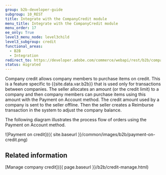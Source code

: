 ```yaml
---
group: b2b-developer-guide
subgroup: 10_REST
title: Integrate with the CompanyCredit module
menu_title: Integrate with the CompanyCredit module
menu_order: 17
ee_only: True
level3_menu_node: level3child
level3_subgroup: credit
functional_areas:
  - B2B
  - Integration
redirect_to: https://developer.adobe.com/commerce/webapi/rest/b2b/company-credit
status: migrated
---
```


Company credit allows company members to purchase items on credit. This is a feature specific to {{site.data.var.b2b}} that is used only for transactions between companies. The seller allocates an amount (or the credit limit) to a company and then company members can purchase items using this amount with the Payment on Account method. The credit amount used by a company is sent to the seller offline. Then the seller creates a Reimburse transaction in the system to adjust the company balance.

The following diagram illustrates the process flow of orders using the Payment on Account method.

![Payment on credit]({{ site.baseurl }}/common/images/b2b/payment-on-credit.png)

## Related information

[Manage company credit]({{ page.baseurl }}/b2b/credit-manage.html)
